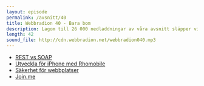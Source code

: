 ```yaml
---
layout: episode
permalink: /avsnitt/40
title: Webbradion 40 - Bara bom
description: Lagom till 26 000 nedladdningar av våra avsnitt släpper vi avsnitt 40! Vi tar upp säkerhet, iPhån-utveckling och API-er. 
length: 42
sound_file: http://cdn.webbradion.net/webbradion040.mp3
---
```


* [REST vs SOAP](http://royal.pingdom.com/2010/10/15/rest-in-peace-soap)
* [Utveckla för iPhone med Rhomobile](http://rhomobile.com/)
* [Säkerhet för webbplatser](http://www.smashingmagazine.com/2010/10/18/common-security-mistakes-in-web-applications/)
* [Join.me](https://join.me/)
